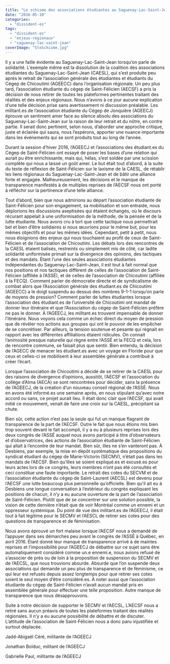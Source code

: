 ```yaml
---
title: "Le schisme des associations étudiantes au Saguenay-Lac-Saint-Jean"
date: "2016-05-10"
categories: 
  - "dissident-es"
tags: 
  - "dissident-es"
  - "enjeux-regionaux"
  - "saguenay-lac-saint-jean"
coverImage: "5leSchisme.jpg"
---
```


Il y a une faille évidente au Saguenay-Lac-Saint-Jean lorsqu’on parle de solidarité. L’exemple même est la dissolution de la coalition des associations étudiantes du Saguenay-Lac-Saint-Jean (CAESL), qui s’est produite peu après le retrait de l’association générale des étudiantes et étudiants du Cégep de Chicoutimi (AGEECC) dans l’organisation régionale. Un peu plus tard, l’association étudiante du cégep de Saint-Félicien (AECSF) a pris la décision de nous retirer de toutes les plateformes pertinentes traitant des réalités et des enjeux régionaux. Nous n’avons à ce jour aucune explication d’une telle décision prise sans avertissement ni discussion préalable. Les militant.es de l’association étudiante du Cégep de Jonquière (AGEECJ) éprouve un sentiment amer face au silence absolu des associations du Saguenay-Lac-Saint-Jean sur la raison de leur retrait et du nôtre, en contre partie. Il serait donc pertinent, selon nous, d’aborder une approche critique, juste et éclairée qui saura, nous l’espérons, apporter une nuance importante dans les événements qui se sont produits tout au long de l’année.

Durant la session d’hiver 2016, l’AGEECJ et l’associations des étudiant.es du Cégep de Saint-Félicien ont essayé de poser les bases d’une relation qui aurait pu être enrichissante, mais qui, hélas, s’est soldée par une scission complète qui nous a laissé un goût amer. Le but était tout d’abord, à la suite du texte de réflexion de Saint-Félicien sur le laxisme de la CAESL, de rétablir les liens régionaux du Saguenay-Lac-Saint-Jean et de bâtir une alliance forte et engagée. Malheureusement, les décisions et le manque de transparence manifestés à de multiples reprises de l’AECSF nous ont porté à réfléchir sur la pertinence d’une telle alliance.

Tout d’abord, bien que nous admirions au départ l’association étudiante de Saint-Félicien pour son engagement, sa mobilisation et son entraide, nous déplorions les discussions aseptisées qui étaient échangés, où le discours récurant appelait à une uniformisation de la méthode, de la pensée et de la lutte étudiante. Nous avons cru à tort que cette tactique nous permettrait bel et bien d’être solidaires si nous œuvrions pour le même but, pour les mêmes objectifs et pour les mêmes idées. Cependant, petit à petit, nous nous éloignions des enjeux qui nous touchaient au profit de ceux de Saint-Félicien et de l’association de Chicoutimi. Les débats lors des rencontres de la CAESL étaient balisés, restreints ou simplement mis de côté, car ladite solidarité uniformisée primait sur la divergence des opinions, des tactiques et des mandats. Étant l’une des seules associations étudiantes indépendantes du Saguenay-Lac-Saint-Jean, il est tout à fait normal que nos positions et nos tactiques diffèrent de celles de l’association de Saint-Félicien (affiliée à l’ASSÉ), et de celles de l’association de Chicoutimi (affiliée à la FECQ). Comment parler de démocratie directe et de syndicalisme de combat alors que l’Association générale des étudiant.es de Chicoutimi (AGEECC) a le doigt suspendu au dessus des nombres 9-1-1 lorsqu’on parle de moyens de pression? Comment parler de luttes étudiantes lorsque l’association des étudiant.es de l’université de Chicoutimi ont mandat de donner leur itinéraire et que l’Association du cégep de Saint-Félicien préfère ne pas le donner. À l’AGEECJ, les militant.es trouvent impensable de donner l’itinéraire. Nous voyons cela comme un échec direct du moyen de pression que de révéler nos actions aux groupes qui ont le pouvoir de les empêcher de se concrétiser. Par ailleurs, la tension soutenue et pesante qui régnait en rapport avec les différentes affiliations étaient ridicules. On connait l’animosité presque naturelle qui règne entre l’ASSÉ et la FECQ et cela, lors de rencontre commune, se faisait plus que sentir. Bien entendu, la décision de l’AGECC de menacer les étudiant.es avec un voyage en Floride pour que ceux et celles-ci se mobilisent à leur assemblée générale a contribué à créer l’écart.

Lorsque l’association de Chicoutimi a décidé de se retirer de la CAESL pour des raisons de divergence d’opinions, aussitôt, l’AECSF et l’association du collège d’Alma (AECA) se sont rencontrées pour décider, sans la présence de l’AGEECJ, de la création d’un nouveau conseil régional de l’ASSÉ. Nous en avons été informé.es une semaine après, en nous stipulant qu’avec notre accord ou sans, ce projet aurait lieu. Il était donc clair que l’AECSF, qui avait initié ce mouvement, venait de faire une croix sur la CAESL, précipitant sa chute.

Bien sûr, cette action n’est pas la seule qui fut un manque flagrant de transparence de la part de l’AECSF. Outre le fait que nous étions mis bien trop souvent devant le fait accompli, il y a eu à plusieurs reprises lors des deux congrès de l’ASSÉ auquel nous avons participé à titre d’observateurs et d’observatrices, des actions de l’association étudiante de Saint-Félicien qui allait à l’encontre de leur mandat. Bien sûr, illes ne s’en vanteront pas. À Desbiens, par exemple, la mise en dépôt systématique des propositions du syndicat étudiant du cégep de Marie-Victorin (SECMV), n’était pas dans les mandats de l’AECSF. Bien qu’illes se soient expliqué.es et excusé.es pour leurs actes lors de ce congrès, leurs membres n’ont pas été consultés et ceci constitue une faute importante. Le retrait des cotes du SECVM et de l’association étudiante du cégep de Saint-Laurent (AECSL) est devenu pour l’AECSF une lutte beaucoup plus personnelle qu’officielle. Bien qu’il ait eu à Desbiens une longue conversation à l’extérieur du congrès expliquant les positions de chacun, il n’y a eu aucune ouverture de la part de l’association de Saint-Félicien. Plutôt que de se concentrer sur une solution possible, la vision de cette dernière n’était que de voir Montréal comme un ennemi et un oppresseur systémique. Du point de vue des militant.es de l’AGEECJ, il était tout à fait légitime pour le SECMV et l’AESCL de retirer ses cotes pour des questions de transparence et de féminisation.

Nous avons éprouvé un fort malaise lorsque l’AECSF nous a demandé de l’appuyer dans ses démarches peu avant le congrès de l’ASSÉ à Québec, en avril 2016. Étant donné leur manque de transparence arrivé à de maintes reprises et l’impossibilité pour l’AGEECJ de débattre sur ce sujet sans être automatiquement considéré comme un.e ennemi.e, nous avions refusé de s’associer de près ou de loin à la proposition de suspension du SECMV et de l’AECSL, que nous trouvions absurde. Absurde que l’on suspende deux associations qui demande un peu plus de transparence et de féminisme, ce qui leur est refusés depuis assez longtemps pour que retirer ses cotes soient le seul moyen d’être considéré.es. À noter aussi que l’association étudiante du cégep de Saint-Félicien n’avait aucun mandat pris en assemblée générale pour effectuer une telle proposition. Autre manque de transparence que nous désapprouvons.

Suite à notre décision de supporter le SECMV et l’AECSL, L’AECSF nous a retiré sans aucun préavis de toutes les plateformes traitant des réalités régionales. Il n’y a eu aucune possibilité de débattre et de discuter. L’attitude de l’association de Saint-Félicien nous a donc paru injustifiée et surtout déplacée.

Jadd-Abigaël Céré, militante de l’AGEECJ

Jonathan Bolduc, militant de l’AGEECJ

Gabrielle Paul, militante de l’AGEECJ

